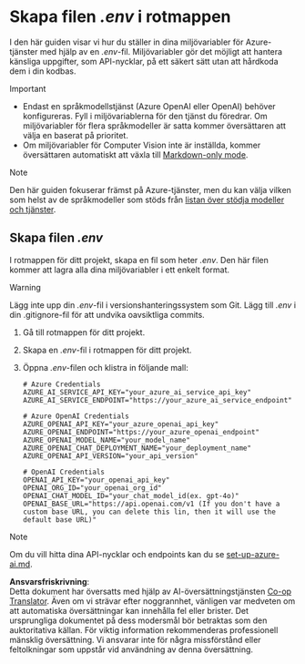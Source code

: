 <!--
CO_OP_TRANSLATOR_METADATA:
{
  "original_hash": "66029e3b67a3eb980ab8740367e91283",
  "translation_date": "2025-06-12T18:27:10+00:00",
  "source_file": "getting_started/command-line-guide/create-env-file.md",
  "language_code": "sv"
}
-->
# Skapa filen *.env* i rotmappen

I den här guiden visar vi hur du ställer in dina miljövariabler för Azure-tjänster med hjälp av en *.env*-fil. Miljövariabler gör det möjligt att hantera känsliga uppgifter, som API-nycklar, på ett säkert sätt utan att hårdkoda dem i din kodbas.

> [!IMPORTANT]
> - Endast en språkmodellstjänst (Azure OpenAI eller OpenAI) behöver konfigureras. Fyll i miljövariablerna för den tjänst du föredrar. Om miljövariabler för flera språkmodeller är satta kommer översättaren att välja en baserat på prioritet.
> - Om miljövariabler för Computer Vision inte är inställda, kommer översättaren automatiskt att växla till [Markdown-only mode](./markdown-only-mode.md).

> [!NOTE]
> Den här guiden fokuserar främst på Azure-tjänster, men du kan välja vilken som helst av de språkmodeller som stöds från [listan över stödja modeller och tjänster](../README.md#-supported-models-and-services).

## Skapa filen *.env*

I rotmappen för ditt projekt, skapa en fil som heter *.env*. Den här filen kommer att lagra alla dina miljövariabler i ett enkelt format.

> [!WARNING]
> Lägg inte upp din *.env*-fil i versionshanteringssystem som Git. Lägg till *.env* i din .gitignore-fil för att undvika oavsiktliga commits.

1. Gå till rotmappen för ditt projekt.

1. Skapa en *.env*-fil i rotmappen för ditt projekt.

1. Öppna *.env*-filen och klistra in följande mall:

    ```plaintext
    # Azure Credentials
    AZURE_AI_SERVICE_API_KEY="your_azure_ai_service_api_key"
    AZURE_AI_SERVICE_ENDPOINT="https://your_azure_ai_service_endpoint"

    # Azure OpenAI Credentials
    AZURE_OPENAI_API_KEY="your_azure_openai_api_key"
    AZURE_OPENAI_ENDPOINT="https://your_azure_openai_endpoint"
    AZURE_OPENAI_MODEL_NAME="your_model_name"
    AZURE_OPENAI_CHAT_DEPLOYMENT_NAME="your_deployment_name"
    AZURE_OPENAI_API_VERSION="your_api_version"

    # OpenAI Credentials
    OPENAI_API_KEY="your_openai_api_key"
    OPENAI_ORG_ID="your_openai_org_id"
    OPENAI_CHAT_MODEL_ID="your_chat_model_id(ex. gpt-4o)"
    OPENAI_BASE_URL="https://api.openai.com/v1 (If you don't have a custom base URL, you can delete this lin, then it will use the default base URL)"
    ```

> [!NOTE]
> Om du vill hitta dina API-nycklar och endpoints kan du se [set-up-azure-ai.md](../set-up-azure-ai.md).

**Ansvarsfriskrivning**:  
Detta dokument har översatts med hjälp av AI-översättningstjänsten [Co-op Translator](https://github.com/Azure/co-op-translator). Även om vi strävar efter noggrannhet, vänligen var medveten om att automatiska översättningar kan innehålla fel eller brister. Det ursprungliga dokumentet på dess modersmål bör betraktas som den auktoritativa källan. För viktig information rekommenderas professionell mänsklig översättning. Vi ansvarar inte för några missförstånd eller feltolkningar som uppstår vid användning av denna översättning.